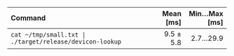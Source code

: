 | Command | Mean [ms] | Min…Max [ms] |
|:---|---:|---:|
| `cat ~/tmp/small.txt \| ./target/release/devicon-lookup` | 9.5 ± 5.8 | 2.7…29.9 |
